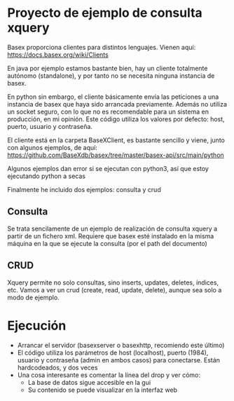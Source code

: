 # Proyecto de ejemplo de consulta xquery

Basex proporciona clientes para distintos lenguajes.  Vienen aquí: https://docs.basex.org/wiki/Clients

En java por ejemplo estamos bastante bien, hay un cliente totalmente autónomo (standalone), y por tanto no se necesita ninguna instancia de basex.

En python sin embargo, el cliente básicamente envía las peticiones a una instancia de basex que haya sido arrancada previamente. Además no utiliza un socket seguro, con lo que no es recomendable para un sistema en producción, en mi opinión. Este código utiliza los valores por defecto: host, puerto, usuario y contraseña. 

El cliente está en la carpeta BaseXClient, es bastante sencillo y viene, junto con algunos ejemplos, de aquí: https://github.com/BaseXdb/basex/tree/master/basex-api/src/main/python

Algunos ejemplos dan error si se ejecutan con python3, así que estoy ejecutando python a secas

Finalmente he incluido dos ejemplos: consulta y crud

## Consulta
Se trata sencilamente de un ejemplo de realización de consulta xquery a partir de un fichero xml. Requiere que basex esté instalado en la misma máquina en la que se ejecute la consulta (por el path del documento)

## CRUD
Xquery permite no solo consultas, sino inserts, updates, deletes, índices, etc. Vamos a ver un crud (create, read, update, delete), aunque sea solo a modo de ejemplo.

# Ejecución
- Arrancar el servidor (basexserver o basexhttp, recomiendo este último)
- El código utiliza los parámetros de host (localhost), puerto (1984), usuario y contraseña (admin en ambos casos) para conectarse. Están hardcodeados, y dos veces
- Una cosa interesante es comentar la línea del drop y ver cómo:
    - La base de datos sigue accesible en la gui
    - Su contenido se puede visualizar en la interfaz web
